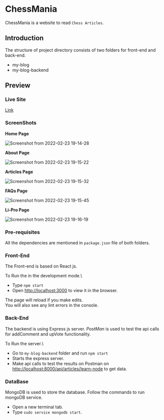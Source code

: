 # ChessMania





ChessMania is a website to read `Chess Articles`.

## Introduction

The structure of project directory consists of two folders for front-end and back-end.

- my-blog
- my-blog-backend

## Preview

### Live Site 

[Link](https://chess-mania-9puy2k77x-mohitm15.vercel.app/)

### ScreenShots

**Home Page**

![Screenshot from 2022-02-23 19-14-28](https://user-images.githubusercontent.com/35539313/155332154-17e957bf-390f-4c04-99ce-b3f9c85390d5.png)


**About Page**

![Screenshot from 2022-02-23 19-15-22](https://user-images.githubusercontent.com/35539313/155332235-ce3b81cc-fa44-48da-acd6-598a52b6d7d1.png)


**Articles Page**

![Screenshot from 2022-02-23 19-15-32](https://user-images.githubusercontent.com/35539313/155332332-dc8cb44b-d45e-4ac4-8dd8-c393f67013d6.png)

**FAQs Page**

![Screenshot from 2022-02-23 19-15-45](https://user-images.githubusercontent.com/35539313/155332484-9d4b439b-5734-4349-b9a7-f130ec1294f8.png)


**Li-Pro Page**

![Screenshot from 2022-02-23 19-16-19](https://user-images.githubusercontent.com/35539313/155332750-3239a093-0270-4bc7-bea2-2632be1428a1.png)


### Pre-requisites

All the dependencies are mentioned in `package.json` file of both folders.

### Front-End

The Front-end is based on React js.

To Run the in the development mode.\

- Type `npm start`
- Open [http://localhost:3000](http://localhost:3000) to view it in the browser.

The page will reload if you make edits.\
You will also see any lint errors in the console.

### Back-End

The backend is using Express js server. _PostMan_ is used to test the api calls for addComment and upVote functionality.

To Run the server.\

- Go to `my-blog-backend` folder and run `npm start`
- Starts the express server.
- Make api calls to test the results on Postman on [http://localhost:8000/api/articles/learn-node](http://localhost:8000/api/articles/learn-node) to get data.

### DataBase

MongoDB is used to store the database. Follow the commands to run mongoDB service.

- Open a new terminal tab.
- Type `sudo service mongodb start`.
